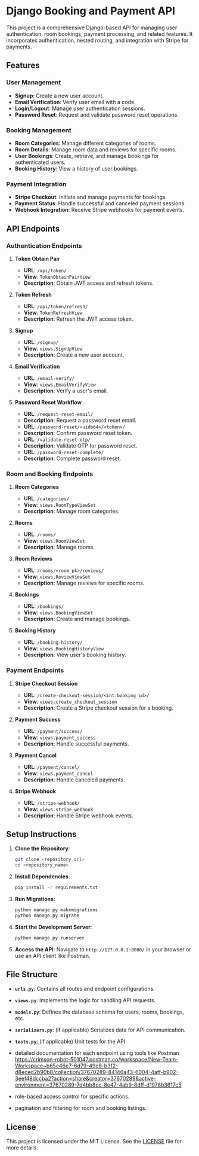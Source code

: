 

# Django Booking and Payment API

This project is a comprehensive Django-based API for managing user authentication, room bookings, payment processing, and related features. It incorporates authentication, nested routing, and integration with Stripe for payments.

## Features

### User Management
- **Signup**: Create a new user account.
- **Email Verification**: Verify user email with a code.
- **Login/Logout**: Manage user authentication sessions.
- **Password Reset**: Request and validate password reset operations.

### Booking Management
- **Room Categories**: Manage different categories of rooms.
- **Room Details**: Manage room data and reviews for specific rooms.
- **User Bookings**: Create, retrieve, and manage bookings for authenticated users.
- **Booking History**: View a history of user bookings.

### Payment Integration
- **Stripe Checkout**: Initiate and manage payments for bookings.
- **Payment Status**: Handle successful and canceled payment sessions.
- **Webhook Integration**: Receive Stripe webhooks for payment events.

## API Endpoints

### Authentication Endpoints
1. **Token Obtain Pair**
   - **URL**: `/api/token/`
   - **View**: `TokenObtainPairView`
   - **Description**: Obtain JWT access and refresh tokens.

2. **Token Refresh**
   - **URL**: `/api/token/refresh/`
   - **View**: `TokenRefreshView`
   - **Description**: Refresh the JWT access token.

3. **Signup**
   - **URL**: `/signup/`
   - **View**: `views.SignUpView`
   - **Description**: Create a new user account.

4. **Email Verification**
   - **URL**: `/email-verify/`
   - **View**: `views.EmailVerifyView`
   - **Description**: Verify a user's email.

5. **Password Reset Workflow**
   - **URL**: `/request-reset-email/`
   - **Description**: Request a password reset email.
   - **URL**: `/password-reset/<uidb64>/<token>/`
   - **Description**: Confirm password reset token.
   - **URL**: `/validate-reset-otp/`
   - **Description**: Validate OTP for password reset.
   - **URL**: `/password-reset-complete/`
   - **Description**: Complete password reset.

### Room and Booking Endpoints
1. **Room Categories**
   - **URL**: `/categories/`
   - **View**: `views.RoomTypeViewSet`
   - **Description**: Manage room categories.

2. **Rooms**
   - **URL**: `/rooms/`
   - **View**: `views.RoomViewSet`
   - **Description**: Manage rooms.

3. **Room Reviews**
   - **URL**: `/rooms/<room_pk>/reviews/`
   - **View**: `views.ReviewViewSet`
   - **Description**: Manage reviews for specific rooms.

4. **Bookings**
   - **URL**: `/bookings/`
   - **View**: `views.BookingViewSet`
   - **Description**: Create and manage bookings.

5. **Booking History**
   - **URL**: `/booking-history/`
   - **View**: `views.BookingHistoryView`
   - **Description**: View user's booking history.

### Payment Endpoints
1. **Stripe Checkout Session**
   - **URL**: `/create-checkout-session/<int:booking_id>/`
   - **View**: `views.create_checkout_session`
   - **Description**: Create a Stripe checkout session for a booking.

2. **Payment Success**
   - **URL**: `/payment/success/`
   - **View**: `views.payment_success`
   - **Description**: Handle successful payments.

3. **Payment Cancel**
   - **URL**: `/payment/cancel/`
   - **View**: `views.payment_cancel`
   - **Description**: Handle canceled payments.

4. **Stripe Webhook**
   - **URL**: `/stripe-webhook/`
   - **View**: `views.stripe_webhook`
   - **Description**: Handle Stripe webhook events.

## Setup Instructions

1. **Clone the Repository**:
   ```bash
   git clone <repository_url>
   cd <repository_name>
   ```

2. **Install Dependencies**:
   ```bash
   pip install -r requirements.txt
   ```

3. **Run Migrations**:
   ```bash
   python manage.py makemigrations
   python manage.py migrate
   ```

4. **Start the Development Server**:
   ```bash
   python manage.py runserver
   ```

5. **Access the API**:
   Navigate to `http://127.0.0.1:8000/` in your browser or use an API client like Postman.

## File Structure

- **`urls.py`**: Contains all routes and endpoint configurations.
- **`views.py`**: Implements the logic for handling API requests.
- **`models.py`**: Defines the database schema for users, rooms, bookings, etc.
- **`serializers.py`**: (if applicable) Serializes data for API communication.
- **`tests.py`**: (if applicable) Unit tests for the API.



-  detailed documentation for each endpoint using tools like Postman
  https://crimson-robot-501047.postman.co/workspace/New-Team-Workspace~b65e46e7-6d79-49c6-b3f2-d8eced2b90b8/collection/37670289-84146a43-6004-4aff-b902-3eef48dccba2?action=share&creator=37670289&active-environment=37670289-7d4bb8cc-8e47-4ab9-8dff-d1978b3617c5
- role-based access control for specific actions.
- pagination and filtering for room and booking listings.

## License

This project is licensed under the MIT License. See the [LICENSE](LICENSE) file for more details.


